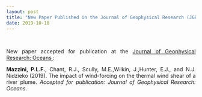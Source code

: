 ```yaml
---
layout: post
title: "New Paper Published in the Journal of Geophysical Research (JGR)"
date: 2019-10-18
---
```


<br>

<div style="text-align:justify" markdown="1">

<p>New paper accepted for publication at the <a href='https://agupubs.onlinelibrary.wiley.com/journal/21699291'> Journal of Geophysical Research: Oceans </a>:</p>
<p><b>Mazzini, P.L.F.</b>, Chant, R.J., Scully, M.E.,Wilkin, J.,Hunter, E.J., and N.J. Nidzieko (2019). The impact of wind-forcing on the thermal wind shear of a river plume. <i>Accepted for publication:</i> <i>Journal of Geophysical Research: Oceans</i>.</p>

</div>
